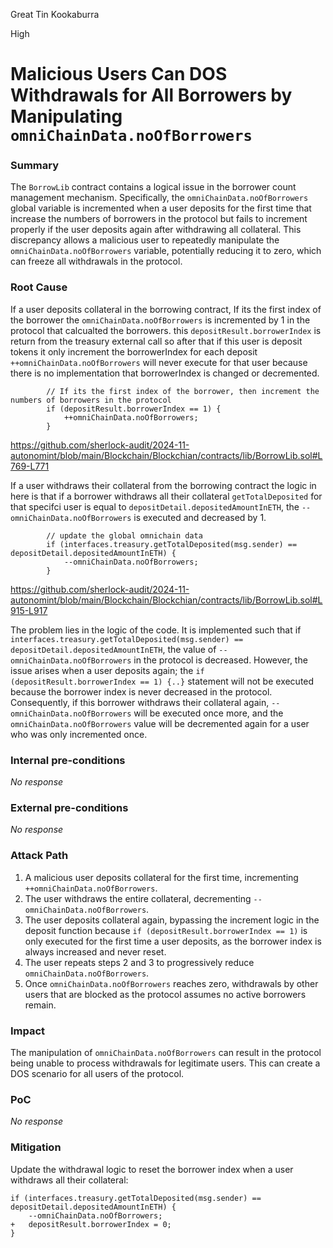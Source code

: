 Great Tin Kookaburra

High

# Malicious Users Can DOS Withdrawals for All Borrowers by Manipulating `omniChainData.noOfBorrowers`

### Summary

The `BorrowLib` contract contains a logical issue in the borrower count management mechanism. Specifically, the `omniChainData.noOfBorrowers` global variable is incremented when a user deposits for the first time that increase the numbers of borrowers in the protocol but fails to increment properly if the user deposits again after withdrawing all collateral. This discrepancy allows a malicious user to repeatedly manipulate the `omniChainData.noOfBorrowers` variable, potentially reducing it to zero, which can freeze all withdrawals in the protocol.


### Root Cause


If a user deposits collateral in the borrowing contract, If its the first index of the borrower the `omniChainData.noOfBorrowers` is incremented by 1 in the protocol that calcualted the borrowers. this `depositResult.borrowerIndex` is return from the treasury external call so after that if this user is deposit tokens it only increment the borrowerIndex for each deposit `++omniChainData.noOfBorrowers` will never execute for that user because there is no implementation that borrowerIndex is changed or decremented.

```solidity
        // If its the first index of the borrower, then increment the numbers of borrowers in the protocol
        if (depositResult.borrowerIndex == 1) {
            ++omniChainData.noOfBorrowers;
        }
```
https://github.com/sherlock-audit/2024-11-autonomint/blob/main/Blockchain/Blockchian/contracts/lib/BorrowLib.sol#L769-L771


If a user withdraws their collateral from the borrowing contract the logic in here is that if a borrower withdraws all their collateral `getTotalDeposited` for that specifci user is equal to `depositDetail.depositedAmountInETH`, the `--omniChainData.noOfBorrowers` is executed and decreased by 1.


```solidity
        // update the global omnichain data
        if (interfaces.treasury.getTotalDeposited(msg.sender) == depositDetail.depositedAmountInETH) {
            --omniChainData.noOfBorrowers;
        }
```
https://github.com/sherlock-audit/2024-11-autonomint/blob/main/Blockchain/Blockchian/contracts/lib/BorrowLib.sol#L915-L917


The problem lies in the logic of the code. It is implemented such that if `interfaces.treasury.getTotalDeposited(msg.sender) == depositDetail.depositedAmountInETH`, the value of `--omniChainData.noOfBorrowers` in the protocol is decreased. However, the issue arises when a user deposits again; the `if (depositResult.borrowerIndex == 1) {..}` statement will not be executed because the borrower index is never decreased in the protocol. Consequently, if this borrower withdraws their collateral again, `--omniChainData.noOfBorrowers` will be executed once more, and the `omniChainData.noOfBorrowers` value will be decremented again for a user who was only incremented once.

### Internal pre-conditions

_No response_

### External pre-conditions

_No response_

### Attack Path


1. A malicious user deposits collateral for the first time, incrementing `++omniChainData.noOfBorrowers`.
2. The user withdraws the entire collateral, decrementing `--omniChainData.noOfBorrowers`.
3. The user deposits collateral again, bypassing the increment logic in the deposit function because `if (depositResult.borrowerIndex == 1)` is only executed for the first time a user deposits, as the borrower index is always increased and never reset.
4. The user repeats steps 2 and 3 to progressively reduce `omniChainData.noOfBorrowers`.
5. Once `omniChainData.noOfBorrowers` reaches zero, withdrawals by other users that are blocked as the protocol assumes no active borrowers remain.


### Impact


The manipulation of `omniChainData.noOfBorrowers` can result in the protocol being unable to process withdrawals for legitimate users. This can create a DOS scenario for all users of the protocol.


### PoC

_No response_

### Mitigation


Update the withdrawal logic to reset the borrower index when a user withdraws all their collateral:

```solidity
if (interfaces.treasury.getTotalDeposited(msg.sender) == depositDetail.depositedAmountInETH) {
    --omniChainData.noOfBorrowers;
+   depositResult.borrowerIndex = 0;
}
```
